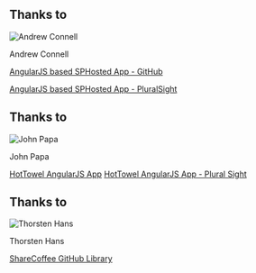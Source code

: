 Thanks to
--------- 

![Andrew Connell](https://www.criticalpathtraining.com/wp-content/uploads/connell-150x150.jpg)

Andrew Connell

[AngularJS based SPHosted App - GitHub](https://github.com/OfficeDev/Learning-Path-Manager-Code-Sample)

[AngularJS based SPHosted App - PluralSight](http://pluralsight.com/courses/building-sharepoint-apps-spa-angularjs)



Thanks to
--------- 

![John Papa](http://www.johnpapa.net/wp-content/uploads/2007/12/JPBW-150x150.png)

John Papa

[HotTowel AngularJS App](http://www.johnpapa.net/hot-towel-angular/)
[HotTowel AngularJS App - Plural Sight](http://www.pluralsight.com/courses/table-of-contents/build-apps-angular-breeze)



Thanks to
--------- 

![Thorsten Hans](http://cdn1.itcentralstation.com/users/avatars/x150/ADD_tHans.jpg)

Thorsten Hans

[ShareCoffee GitHub Library](https://github.com/ShareCoffee/ShareCoffee)

